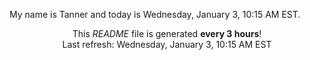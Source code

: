 My name is Tanner and today is Wednesday, January 3, 10:15 AM EST.

<p align="center">This <i>README</i> file is generated <b>every 3 hours</b>!</br>Last refresh: Wednesday, January 3, 10:15 AM EST<br /></p>
